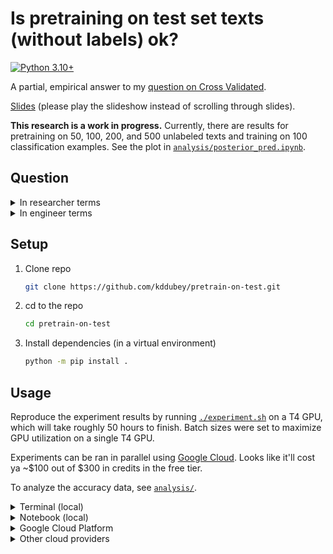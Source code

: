 # Is pretraining on test set texts (without labels) ok?

[![Python 3.10+](https://img.shields.io/badge/python-3.10+-blue.svg?logo=python&style=for-the-badge)](https://www.python.org/downloads/release/python-3100/)

A partial, empirical answer to my [question on Cross
Validated](https://stats.stackexchange.com/questions/611877/is-pretraining-on-test-set-texts-without-labels-ok).

[Slides](https://docs.google.com/presentation/d/1WiaTOMplciOHM3qp6FTu5BYRlDdlrRI5A5ayOLaBEUA/edit?usp=sharing)
(please play the slideshow instead of scrolling through slides).

**This research is a work in progress.** Currently, there are results for pretraining on
50, 100, 200, and 500 unlabeled texts and training on 100 classification examples. See
the plot in [`analysis/posterior_pred.ipynb`](analysis/posterior_pred.ipynb).


## Question

<details>
<summary>In researcher terms</summary>

There's a new, hot, few-shot, NLP benchmark on the block. Alice submits her model to the
leaderboard and gets SOTA accuracy $x$. Bob submits a model which he pretrained on
*unlabeled* text from the test set, and gets accuracy $x + \epsilon$. Bob gets all the
glory. Alice disputes his score. She says he used test set data, a big no-no. Alice
argues that had Bob pretrained on text which is statistically independent of the test
data, his score would be lower. Bob counters that he didn't use test set labels, so his
score is valid. Who is right, Alice or Bob?

</details>

<details>
<summary>In engineer terms</summary>

> Andy: Hey team, I'm lookin at the notebook for our new model by @Barbie, and I see:

```python
    test_set_accuracy = (
        llm
        .pretrain(df_test["text"])
        .train(df_train["text"], df_train["label"])
        .evaluate(df_test["text"], df_test["label"])
    )
```

> Barbie: it should be fine bc i didnt do:

```python
    llm.train(df_test["text"], df_test["label"])
```

> Andy: Interesting. I'm not sure if it's ok to pretrain on unlabeled test set
> text like that. Could `test_set_accuracy` be higher than what we'll see in production?

> Barbie: 🤔

</details>

## Setup

1. Clone repo

   ```bash
   git clone https://github.com/kddubey/pretrain-on-test.git
   ```

2. cd to the repo

   ```bash
   cd pretrain-on-test
   ```

3. Install dependencies (in a virtual environment)

   ```bash
   python -m pip install .
   ```


## Usage

Reproduce the experiment results by running [`./experiment.sh`](./experiment.sh) on a T4
GPU, which will take roughly 50 hours to finish. Batch sizes were set to maximize GPU
utilization on a single T4 GPU.

Experiments can be ran in parallel using [Google Cloud](./cloud_scripts/gcp). Looks like
it'll cost ya ~$100 out of $300 in credits in the free tier.

To analyze the accuracy data, see [`analysis/`](./analysis/).


<details>
<summary>Terminal (local)</summary>

```bash
python run.py --help
```

For a quick, CPU-friendly, local run:

```bash
./experiment_mini.sh
```

</details>


<details>
<summary>Notebook (local)</summary>

The terminal output is quite verbose. For minimal but sufficient info, run this
in a notebook.

```python
from run import run, Experiment

experiment = Experiment(lm_type="bert", dataset_names=...)
run(experiment)
```

For a quick, CPU-friendly, local run:

```python
from run import run, Experiment

experiment = Experiment(
    lm_type="bert-tiny",
    dataset_names=["ag_news", "SetFit/amazon_counterfactual_en"],
    num_subsamples=1,
    num_train=10,
    num_test=10,
    num_train_epochs_classification=1,
    num_train_epochs_pretrain=1,
    per_device_train_batch_size_pretrain=4,
    per_device_train_batch_size_classification=4,
    per_device_eval_batch_size_classification=4,
)

run(experiment)
```

</details>


<details>
<summary>Google Cloud Platform</summary>

[`cloud_scripts/gcp`](./cloud_scripts/gcp)

</details>


<details>
<summary>Other cloud providers</summary>

Other cloud providers are not yet supported, sorry.

To support them, implement logging and file uploading functionality. See
[`cloud.py`](./cloud.py).

You'll probably find
[`./cloud_scripts/_setup_python_env.sh`](./cloud_scripts/_setup_python_env.sh) useful
for cloud runs. Note that it assumes that the bucket name is
`pretrain-on-test-accuracies`, and that the GPU image you're using already has Python
3.10+, pip, and venv/conda on it.

</details>
